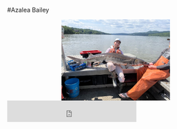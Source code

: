 
#Azalea Bailey

<img src="./sturgeon.jpg" style="width:50%; margin:auto; display:block">





<iframe width="300" height="50" src="https://www.youtube.com/embed/y6pEInI5c6Y" title="YouTube video player" frameborder="0" allow="accelerometer; autoplay; clipboard-write; encrypted-media; gyroscope; picture-in-picture" allowfullscreen></iframe>
